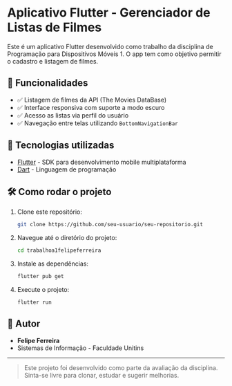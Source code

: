 # Aplicativo Flutter - Gerenciador de Listas de Filmes

Este é um aplicativo Flutter desenvolvido como trabalho da disciplina de Programação para Dispositivos Móveis 1.
O app tem como objetivo permitir o cadastro e listagem de filmes.

## 🚀 Funcionalidades

- ✅ Listagem de filmes da API (The Movies DataBase)
- ✅ Interface responsiva com suporte a modo escuro
- ✅ Acesso as listas via perfil do usuário
- ✅ Navegação entre telas utilizando `BottomNavigationBar`

## 📱 Tecnologias utilizadas

- [Flutter](https://flutter.dev/) - SDK para desenvolvimento mobile multiplataforma
- [Dart](https://dart.dev/) - Linguagem de programação

## 🛠️ Como rodar o projeto

1. Clone este repositório:
   ```bash
   git clone https://github.com/seu-usuario/seu-repositorio.git
   ```

2. Navegue até o diretório do projeto:
   ```bash
   cd trabalhoa1felipeferreira
   ```

3. Instale as dependências:
   ```bash
   flutter pub get
   ```

4. Execute o projeto:
   ```bash
   flutter run
   ```

## 🧑 Autor

- **Felipe Ferreira**  
- Sistemas de Informação - Faculdade Unitins

---

> Este projeto foi desenvolvido como parte da avaliação da disciplina. Sinta-se livre para clonar, estudar e sugerir melhorias.
